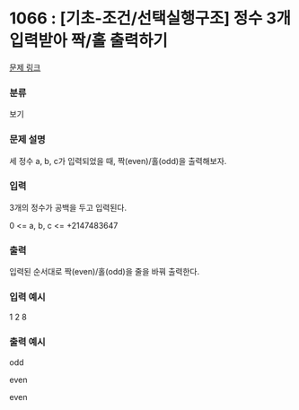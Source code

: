 # 1066 : [기초-조건/선택실행구조] 정수 3개 입력받아 짝/홀 출력하기

[문제 링크](https://www.codeup.kr/problem.php?id=1066)

### 분류

보기

### 문제 설명

<p>세 정수 a, b, c가 입력되었을 때, 짝(even)/홀(odd)을 출력해보자.</p>


### 입력

<p>3개의 정수가 공백을 두고 입력된다.</p>
<p>0 <= a, b, c <= +2147483647</p>


### 출력

<p>입력된 순서대로 짝(even)/홀(odd)을 줄을 바꿔 출력한다.</p>

### 입력 예시

<p>1 2 8</p>

### 출력 예시

<p>odd</p>
<p>even</p>
<p>even</p>

